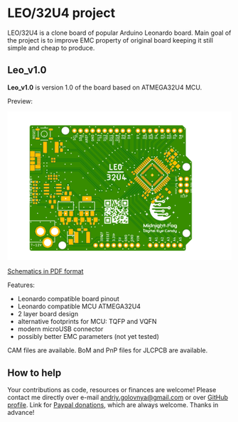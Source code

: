 # LEO/32U4 project

LEO/32U4 is a clone board of popular Arduino Leonardo board.
Main goal of the project is to improve EMC property of original board keeping it still simple and cheap to produce.

## Leo_v1.0

**Leo_v1.0** is version 1.0 of the board based on ATMEGA32U4 MCU.

Preview:

![Leo_v1.0 preview](Leo_v1.0.png)

[Schematics in PDF format](Leo_v1.0.pdf)

Features:

- Leonardo compatible board pinout
- Leonardo compatible MCU ATMEGA32U4
- 2 layer board design
- alternative footprints for MCU: TQFP and VQFN
- modern microUSB connector
- possibly better EMC parameters (not yet tested)

CAM files are available.
BoM and PnP files for JLCPCB are available.

## How to help

Your contributions as code, resources or finances are welcome!
Please contact me directly over e-mail andriy.golovnya@gmail.com or over [GitHub profile](https://github.com/red-scorp).
Link for [Paypal donations](http://paypal.me/redscorp), which are always welcome.
Thanks in advance!
